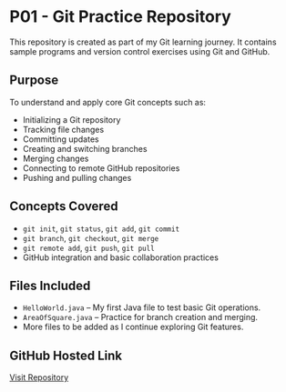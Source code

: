 # P01 - Git Practice Repository

This repository is created as part of my Git learning journey. It contains sample programs and version control exercises using Git and GitHub.

## Purpose
To understand and apply core Git concepts such as:
- Initializing a Git repository
- Tracking file changes
- Committing updates
- Creating and switching branches
- Merging changes
- Connecting to remote GitHub repositories
- Pushing and pulling changes

## Concepts Covered
- `git init`, `git status`, `git add`, `git commit`
- `git branch`, `git checkout`, `git merge`
- `git remote add`, `git push`, `git pull`
- GitHub integration and basic collaboration practices

## Files Included
- `HelloWorld.java` – My first Java file to test basic Git operations.
- `AreaOfSquare.java` – Practice for branch creation and merging.
- More files to be added as I continue exploring Git features.

## GitHub Hosted Link
[Visit Repository](https://github.com/Teja-x/P01-git-practice)
